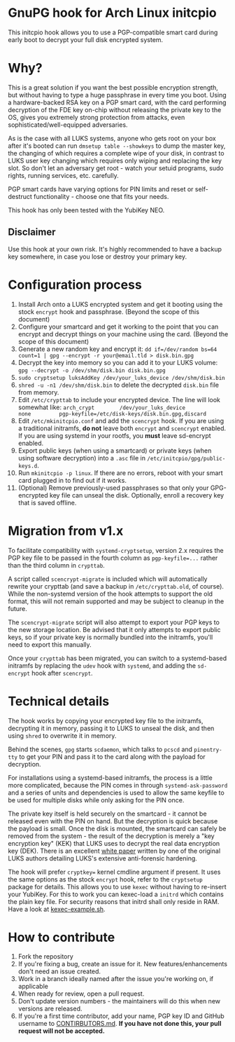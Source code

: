 # GnuPG hook for Arch Linux initcpio

This initcpio hook allows you to use a PGP-compatible smart card during early boot to decrypt your full disk encrypted system.

# Why?

This is a great solution if you want the best possible encryption strength, but without having to type a huge passphrase in every time you boot. Using a hardware-backed RSA key on a PGP smart card, with the card performing decryption of the FDE key on-chip without releasing the private key to the OS, gives you extremely strong protection from attacks, even sophisticated/well-equipped adversaries.

As is the case with all LUKS systems, anyone who gets root on your box after it's booted can run `dmsetup table --showkeys` to dump the master key, the changing of which requires a complete wipe of your disk, in contrast to LUKS user key changing which requires only wiping and replacing the key slot. So don't let an adversary get root - watch your setuid programs, sudo rights, running services, etc. carefully.

PGP smart cards have varying options for PIN limits and reset or self-destruct functionality - choose one that fits your needs.

This hook has only been tested with the YubiKey NEO.

## Disclaimer

Use this hook at your own risk. It's highly recommended to have a backup key somewhere, in case you lose or destroy your primary key.

# Configuration process

1. Install Arch onto a LUKS encrypted system and get it booting using the stock `encrypt` hook and passphrase. (Beyond the scope of this document)
1. Configure your smartcard and get it working to the point that you can encrypt and decrypt things on your machine using the card. (Beyond the scope of this document)
1. Generate a new random key and encrypt it: `dd if=/dev/random bs=64 count=1 | gpg --encrypt -r your@email.tld > disk.bin.gpg`
1. Decrypt the key into memory so you can add it to your LUKS volume: `gpg --decrypt -o /dev/shm/disk.bin disk.bin.gpg`
1. `sudo cryptsetup luksAddKey /dev/your_luks_device /dev/shm/disk.bin`
1. `shred -u -n1 /dev/shm/disk.bin` to delete the decrypted `disk.bin` file from memory.
1. Edit `/etc/crypttab` to include your encrypted device. The line will look somewhat like:
   `arch_crypt        /dev/your_luks_device               none         pgp-keyfile=/etc/disk-keys/disk.bin.gpg,discard`
1. Edit `/etc/mkinitcpio.conf` and add the `scencrypt` hook.
   If you are using a traditional initramfs, **do not** leave both `encrypt` and `scencrypt` enabled.
   If you are using systemd in your rootfs, you **must** leave sd-encrypt enabled.
1. Export public keys (when using a smartcard) or private keys (when using software decryption) into a `.asc` file in `/etc/initcpio/gpg/public-keys.d`.
1. Run `mkinitcpio -p linux`. If there are no errors, reboot with your smart card plugged in to find out if it works.
1. (Optional) Remove previously-used passphrases so that only your GPG-encrypted key file can unseal the disk. Optionally, enroll a recovery key that is saved offline.

# Migration from v1.x

To facilitate compatibility with `systemd-cryptsetup`, version 2.x requires the PGP key file to be passed in the fourth column as `pgp-keyfile=...` rather than the third column in `crypttab`.

A script called `scencrypt-migrate` is included which will automatically rewrite your crypttab (and save a backup in `/etc/crypttab.old`, of course). While the non-systemd version of the hook attempts to support the old format, this will not remain supported and may be subject to cleanup in the future.

The `scencrypt-migrate` script will also attempt to export your PGP keys to the new storage location. Be advised that it only attempts to export public keys, so if your private key is normally bundled into the initramfs, you'll need to export this manually.

Once your `crypttab` has been migrated, you can switch to a systemd-based initramfs by replacing the `udev` hook with `systemd`, and adding the `sd-encrypt` hook after `scencrypt`.

# Technical details

The hook works by copying your encrypted key file to the initramfs, decrypting it in memory, passing it to LUKS to unseal the disk, and then using `shred` to overwrite it in memory.

Behind the scenes, `gpg` starts `scdaemon`, which talks to `pcscd` and `pinentry-tty` to get your PIN and pass it to the card along with the payload for decryption.

For installations using a systemd-based initramfs, the process is a little more complicated, because the PIN comes in through `systemd-ask-password` and a series of units and dependencies is used to allow the same keyfile to be used for multiple disks while only asking for the PIN once.

The private key itself is held securely on the smartcard - it cannot be released even with the PIN on hand. But the decryption is quick because the payload is small. Once the disk is mounted, the smartcard can safely be removed from the system - the result of the decryption is merely a "key encryption key" (KEK) that LUKS uses to decrypt the real data encryption key (DEK). There is an excellent [white paper](http://clemens.endorphin.org/nmihde/nmihde-A4-ds.pdf) written by one of the original LUKS authors detailing LUKS's extensive anti-forensic hardening.

The hook will prefer `cryptkey=` kernel cmdline argument if present. It uses the same options as the stock `encrypt` hook, refer to the `cryptsetup` package for details. This allows you to use `kexec` without having to re-insert your YubiKey. For this to work you can kexec-load a `initrd` which contains the plain key file. For security reasons that initrd shall only reside in RAM. Have a look at [kexec-example.sh](kexec-example.sh).

# How to contribute

1. Fork the repository
1. If you're fixing a bug, create an issue for it. New features/enhancements don't need an issue created.
1. Work in a branch ideally named after the issue you're working on, if applicable
1. When ready for review, open a pull request.
1. Don't update version numbers - the maintainers will do this when new versions are released.
1. If you're a first time contributor, add your name, PGP key ID and GitHub username to [CONTIRBUTORS.md](CONTRIBUTORS.md). **If you have not done this, your pull request will not be accepted.**
